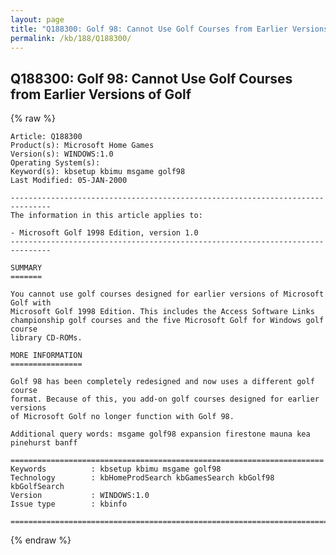 ```yaml
---
layout: page
title: "Q188300: Golf 98: Cannot Use Golf Courses from Earlier Versions of Golf"
permalink: /kb/188/Q188300/
---
```


## Q188300: Golf 98: Cannot Use Golf Courses from Earlier Versions of Golf

{% raw %}

	Article: Q188300
	Product(s): Microsoft Home Games
	Version(s): WINDOWS:1.0
	Operating System(s): 
	Keyword(s): kbsetup kbimu msgame golf98
	Last Modified: 05-JAN-2000
	
	-------------------------------------------------------------------------------
	The information in this article applies to:
	
	- Microsoft Golf 1998 Edition, version 1.0 
	-------------------------------------------------------------------------------
	
	SUMMARY
	=======
	
	You cannot use golf courses designed for earlier versions of Microsoft Golf with
	Microsoft Golf 1998 Edition. This includes the Access Software Links
	championship golf courses and the five Microsoft Golf for Windows golf course
	library CD-ROMs.
	
	MORE INFORMATION
	================
	
	Golf 98 has been completely redesigned and now uses a different golf course
	format. Because of this, you add-on golf courses designed for earlier versions
	of Microsoft Golf no longer function with Golf 98.
	
	Additional query words: msgame golf98 expansion firestone mauna kea pinehurst banff
	
	======================================================================
	Keywords          : kbsetup kbimu msgame golf98 
	Technology        : kbHomeProdSearch kbGamesSearch kbGolf98 kbGolfSearch
	Version           : WINDOWS:1.0
	Issue type        : kbinfo
	
	=============================================================================
	

{% endraw %}
